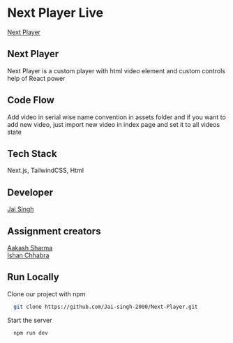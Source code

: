 # Next Player Live

[Next Player](https://next-player-jai.netlify.app/)

## Next Player

Next Player is a custom player with html video element and custom controls help of React power

## Code Flow

Add video in serial wise name convention in assets folder and if you want to add new video, just import new video in index page and set it to all videos state


## Tech Stack

Next.js, TailwindCSS, Html


## Developer

[Jai Singh](https://github.com/Jai-singh-2000)



## Assignment creators

[Aakash Sharma](https://github.com/9267aakashsharma)\
[Ishan Chhabra](https://github.com/ishan-chhabra)



## Run Locally

Clone our project with npm

```bash
  git clone https://github.com/Jai-singh-2000/Next-Player.git
```

Start the server

```bash
  npm run dev
```

